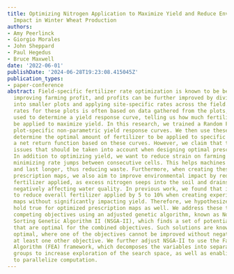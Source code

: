 ```yaml
---
title: Optimizing Nitrogen Application to Maximize Yield and Reduce Environmental
  Impact in Winter Wheat Production
authors:
- Amy Peerlinck
- Giorgio Morales
- John Sheppard
- Paul Hegedus
- Bruce Maxwell
date: '2022-06-01'
publishDate: '2024-06-28T19:23:08.415045Z'
publication_types:
- paper-conference
abstract: Field-specific fertilizer rate optimization is known to be beneficial for
  improving farming profit, and profits can be further improved by dividing the field
  into smaller plots and applying site-specific rates across the field. Finding optimal
  rates for these plots is often based on data gathered from the plots, which are
  used to determine a yield response curve, telling us how much fertilizer needs to
  be applied to maximize yield. In this research, we trained a Random Forest to create
  plot-specific non-parametric yield response curves. We then use these curves to
  determine the optimal amount of fertilizer to be applied to specific plots by maximizing
  a net return function based on these curves. However, we claim that there are additional
  issues that should be taken into account when designing optimal prescription maps.
  In addition to optimizing yield, we want to reduce strain on farming equipment by
  minimizing rate jumps between consecutive cells. This helps machines run more efficiently
  and last longer, thus reducing waste. Furthermore, when creating these optimized
  prescription maps, we also aim to improve environmental impact by reducing the overall
  fertilizer applied, as excess nitrogen seeps into the soil and drains into our waterways,
  negatively affecting water quality. In previous work, we found that it is possible
  to reduce overall fertilizer applied by 5 to 10% when creating experimental prescription
  maps without significantly impacting yield. Therefore, we hypothesize this will
  hold true for optimized prescription maps as well. We address these three separate,
  competing objectives using an adjusted genetic algorithm, known as Non-Dominated
  Sorting Genetic Algorithm II (NSGA-II), which finds a set of potential solutions
  that are optimal for the combined objectives. Such solutions are known as Pareto
  optimal, where one of the objectives cannot be improved without negatively impacting
  at least one other objective. We further adjust NSGA-II to use the Factored Evolutionary
  Algorithm (FEA) framework, which decomposes the variables into separate, overlapping
  groups to increase exploration of the search space, as well as enabling the ability
  to parallelize computation.
---
```

